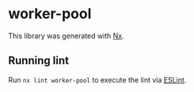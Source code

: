 # worker-pool

This library was generated with [Nx](https://nx.dev).

## Running lint

Run `nx lint worker-pool` to execute the lint via [ESLint](https://eslint.org/).
